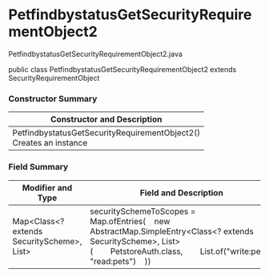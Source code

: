 # PetfindbystatusGetSecurityRequirementObject2
PetfindbystatusGetSecurityRequirementObject2.java

public class PetfindbystatusGetSecurityRequirementObject2
extends SecurityRequirementObject

### Constructor Summary
| Constructor and Description |
| --------------------------- |
| PetfindbystatusGetSecurityRequirementObject2()<br>Creates an instance |

### Field Summary
| Modifier and Type | Field and Description |
| ----------------- | --------------------- |
| Map<Class<? extends SecurityScheme>, List<String>> | securitySchemeToScopes = Map.ofEntries(&nbsp;&nbsp;&nbsp;&nbsp;new AbstractMap.SimpleEntry<Class<? extends SecurityScheme>, List<String>>(&nbsp;&nbsp;&nbsp;&nbsp;&nbsp;&nbsp;&nbsp;&nbsp;PetstoreAuth.class,&nbsp;&nbsp;&nbsp;&nbsp;&nbsp;&nbsp;&nbsp;&nbsp;List.of("write:pets", "read:pets")&nbsp;&nbsp;&nbsp;&nbsp;)) |
